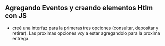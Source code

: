 ## Agregando Eventos y creando elementos Htlm con JS
- creé una interfaz para la primeras tres opciones (consultar, depositar y retirar). Las proximas opciones voy a estar agregandolo para la proxima entrega.
